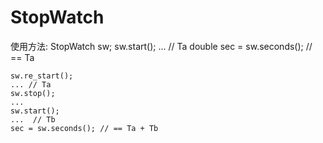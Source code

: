 # StopWatch

使用方法:
    StopWatch sw;
    sw.start();
    ... // Ta
    double sec = sw.seconds(); // == Ta


    sw.re_start();
    ... // Ta
    sw.stop();
    ... 
    sw.start();
    ...  // Tb
    sec = sw.seconds(); // == Ta + Tb
